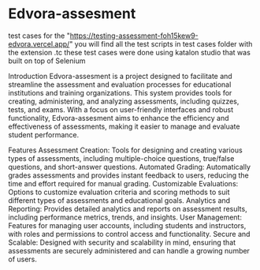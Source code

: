 # Edvora-assesment
test cases for the "https://testing-assessment-foh15kew9-edvora.vercel.app/" 
you will find all the test scripts in test cases folder with the extension .tc
these test cases were done using katalon studio that was built on top of Selenium 


Introduction
Edvora-assesment is a project designed to facilitate and streamline the assessment and evaluation processes for educational institutions and training organizations. This system provides tools for creating, administering, and analyzing assessments, including quizzes, tests, and exams. With a focus on user-friendly interfaces and robust functionality, Edvora-assesment aims to enhance the efficiency and effectiveness of assessments, making it easier to manage and evaluate student performance.

Features
Assessment Creation: Tools for designing and creating various types of assessments, including multiple-choice questions, true/false questions, and short-answer questions.
Automated Grading: Automatically grades assessments and provides instant feedback to users, reducing the time and effort required for manual grading.
Customizable Evaluations: Options to customize evaluation criteria and scoring methods to suit different types of assessments and educational goals.
Analytics and Reporting: Provides detailed analytics and reports on assessment results, including performance metrics, trends, and insights.
User Management: Features for managing user accounts, including students and instructors, with roles and permissions to control access and functionality.
Secure and Scalable: Designed with security and scalability in mind, ensuring that assessments are securely administered and can handle a growing number of users.
